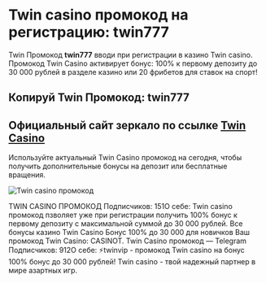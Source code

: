 # Twin casino промокод на регистрацию: twin777
Twin Промокод **twin777** вводи при регистрации в казино Twin casino. Промокод Twin Casino активирует бонус: 100% к первому депозиту до 30 000 рублей в разделе казино или 20 фрибетов для ставок на спорт! 

## Копируй Twin Промокод: twin777
## Официальный сайт зеркало по ссылке [Twin Casino](https://linkcasino.ru/twin)

Используйте актуальный Twin Casino промокод на сегодня, чтобы получить дополнительные бонусы на депозит или бесплатные вращения. 

![Twin casino промокод](https://github.com/user-attachments/assets/f9efd14c-8e15-43d8-b911-eeb1742376f7)

TWIN CASINO ПРОМОКОД
Подписчиков: 151О себе: Twin casino промокод пзволяет уже при регистрации получить 100% бонус к первому депозиту с максимальной суммой до 30 000 рублей.
Все бонусы казино Twin Casino
Бонус 100% до 30 000 для новичков Ваш промокод Twin Casino: CASINOT.
Twin Casino промокод — Telegram
Подписчиков: 912О себе: ⚡️twinvip - промокод Twin casino на бонус 100% бонус до 30 000 рублей! Twin casino - твой надежный партнер в мире азартных игр.
